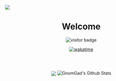 
![](https://github.com/GnomGad/GnomGad/blob/master/icons/Home.png)

<div align="center">
<h1>Welcome</h1>
<img src="https://visitor-badge.laobi.icu/badge?page_id=GnomGad.GnomGad" alt="visitor badge" />
  
[![wakatime](https://wakatime.com/badge/user/acd4725e-5655-414f-9ef4-0a588103f102.svg)](https://wakatime.com/@acd4725e-5655-414f-9ef4-0a588103f102)
</div>
<br>


<br>

<p align="center">


<img align="center" src="https://github-readme-stats.vercel.app/api/top-langs/?username=GnomGad&layout=compact&theme=gruvbox" />
<img align="" src="https://github-readme-stats.vercel.app/api?username=GnomGad&show_icons=true&theme=gruvbox&include_all_commits=true&line_height=21" alt="GnomGad's Github Stats" />
</p>

<!--
**GnomGad/GnomGad** is a ✨ _special_ ✨ repository because its `README.md` (this file) appears on your GitHub profile.
-->
